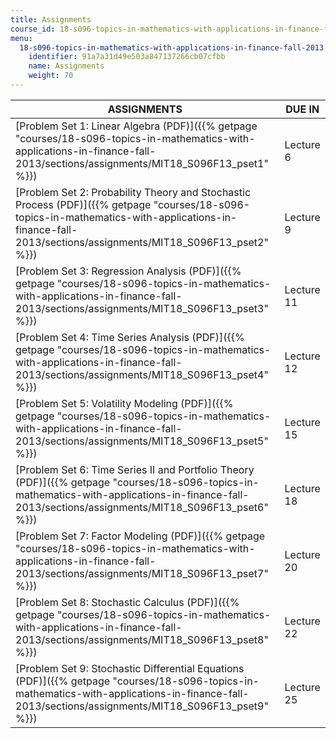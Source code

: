 ```yaml
---
title: Assignments
course_id: 18-s096-topics-in-mathematics-with-applications-in-finance-fall-2013
menu:
  18-s096-topics-in-mathematics-with-applications-in-finance-fall-2013:
    identifier: 91a7a31d49e503a847137266cb07cfbb
    name: Assignments
    weight: 70
---
```

| ASSIGNMENTS | DUE IN |
| --- | --- |
| [Problem Set 1: Linear Algebra (PDF)]({{% getpage "courses/18-s096-topics-in-mathematics-with-applications-in-finance-fall-2013/sections/assignments/MIT18_S096F13_pset1" %}}) | Lecture 6 |
| [Problem Set 2: Probability Theory and Stochastic Process (PDF)]({{% getpage "courses/18-s096-topics-in-mathematics-with-applications-in-finance-fall-2013/sections/assignments/MIT18_S096F13_pset2" %}}) | Lecture 9 |
| [Problem Set 3: Regression Analysis (PDF)]({{% getpage "courses/18-s096-topics-in-mathematics-with-applications-in-finance-fall-2013/sections/assignments/MIT18_S096F13_pset3" %}}) | Lecture 11 |
| [Problem Set 4: Time Series Analysis (PDF)]({{% getpage "courses/18-s096-topics-in-mathematics-with-applications-in-finance-fall-2013/sections/assignments/MIT18_S096F13_pset4" %}}) | Lecture 12 |
| [Problem Set 5: Volatility Modeling (PDF)]({{% getpage "courses/18-s096-topics-in-mathematics-with-applications-in-finance-fall-2013/sections/assignments/MIT18_S096F13_pset5" %}}) | Lecture 15 |
| [Problem Set 6: Time Series II and Portfolio Theory (PDF)]({{% getpage "courses/18-s096-topics-in-mathematics-with-applications-in-finance-fall-2013/sections/assignments/MIT18_S096F13_pset6" %}}) | Lecture 18 |
| [Problem Set 7: Factor Modeling (PDF)]({{% getpage "courses/18-s096-topics-in-mathematics-with-applications-in-finance-fall-2013/sections/assignments/MIT18_S096F13_pset7" %}}) | Lecture 20 |
| [Problem Set 8: Stochastic Calculus (PDF)]({{% getpage "courses/18-s096-topics-in-mathematics-with-applications-in-finance-fall-2013/sections/assignments/MIT18_S096F13_pset8" %}}) | Lecture 22 |
| [Problem Set 9: Stochastic Differential Equations (PDF)]({{% getpage "courses/18-s096-topics-in-mathematics-with-applications-in-finance-fall-2013/sections/assignments/MIT18_S096F13_pset9" %}}) | Lecture 25